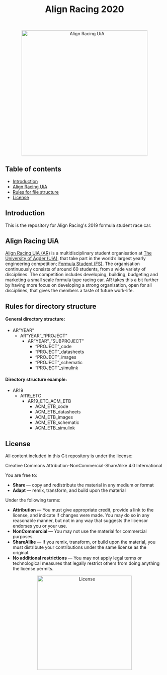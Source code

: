 <h1 align="center"> Align Racing 2020 </h1> <br>
<p align="center">
    <a href="http://www.alignracing.no/">
      <img alt="Align Racing UiA" title="Align Racing UiA" src="https://i.imgur.com/idweYeR.png" width="400">
    </a>
</p>

<!-- START doctoc generate TOC please keep comment here to allow auto update -->
<!-- DON'T EDIT THIS SECTION, INSTEAD RE-RUN doctoc TO UPDATE -->
## Table of contents

- [Introduction](#introduction)
- [Align Racing UiA](#alignracinguia)
- [Rules for file structure](#rulesforfilestructure)
- [License](#license)

<!-- END doctoc generated TOC please keep comment here to allow auto update -->

## Introduction

This is the repository for Align Racing's 2019 formula student race car.


## Align Racing UiA

<a href="http://www.alignracing.no/">Align Racing UiA (AR)</a> is a multidisciplinary student organisation at <a href="https://www.uia.no/">The University of Agder (UiA)</a>, that take part in the world’s largest yearly engineering competition; <a href="https://www.imeche.org/events/formula-student">Formula Student (FS)</a>. The organisation continuously consists of around 60 students, from a wide variety of disciplines. The competition includes developing, building, budgeting and marketing a small scale formula type racing car. AR takes this a bit further by having more focus on developing a strong organisation, open for all disciplines, that gives the members a taste of future work-life.

## Rules for directory structure
<h4>General directory structure:</h4>

* AR”YEAR”
    * AR”YEAR”_“PROJECT”
        - AR”YEAR”_“SUBPROJECT”
            - “PROJECT”_code
            - “PROJECT”_datasheets
            - “PROJECT”_images
            - “PROJECT”_schematic
            - “PROJECT”_simulink

<h4>Directory structure example:</h4>

* AR19
    * AR19_ETC
        - AR19_ETC_ACM_ETB
            - ACM_ETB_code
            - ACM_ETB_datasheets
            - ACM_ETB_images
            - ACM_ETB_schematic
            - ACM_ETB_simulink

## License
All content included in this Git repository is under the license:

Creative Commons Attribution-NonCommercial-ShareAlike 4.0 International

You are free to:
* <b> Share </b> — copy and redistribute the material in any medium or format
* <b> Adapt </b> — remix, transform, and build upon the material

Under the following terms:
* <b> Attribution </b> — You must give appropriate credit, provide a link to the license, and indicate if changes were made. You may do so in any reasonable manner, but not in any way that suggests the licensor endorses you or your use.
* <b> NonCommercial </b> — You may not use the material for commercial purposes.
* <b> ShareAlike </b> — If you remix, transform, or build upon the material, you must distribute your contributions under the same license as the original.
* <b> No additional restrictions </b> — You may not apply legal terms or technological measures that legally restrict others from doing anything the license permits.

<p align="center">
<img src="https://github.com/stianrognhaugen/AR19_ETC/blob/master/AR19_ETC_administratively/license/by-nc-sa-ccLicense.png"
     alt="License"
     width="300" />
</p>
